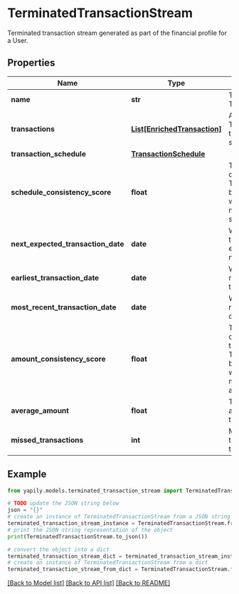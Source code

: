 # TerminatedTransactionStream

Terminated transaction stream generated as part of the financial profile for a User.

## Properties

Name | Type | Description | Notes
------------ | ------------- | ------------- | -------------
**name** | **str** | The name of the TransactionStream | [optional] 
**transactions** | [**List[EnrichedTransaction]**](EnrichedTransaction.md) | A list of Transactions from the transaction stream. | [optional] 
**transaction_schedule** | [**TransactionSchedule**](TransactionSchedule.md) |  | [optional] 
**schedule_consistency_score** | **float** | The consistency of the transaction.  This is a number between 0 and 1 with 1 being the most consistent schedule. | [optional] 
**next_expected_transaction_date** | **date** | When is the transaction expected to occur next. | [optional] 
**earliest_transaction_date** | **date** | When is the first recorded transaction date | [optional] 
**most_recent_transaction_date** | **date** | When is the most recent transaction date | [optional] 
**amount_consistency_score** | **float** | The consistency of the amount of the transaction.  This is a number between 0 and 1 with 1 being the most consistent amount. | [optional] 
**average_amount** | **float** | The average amount of the transaction stream | [optional] 
**missed_transactions** | **int** | Missed transactions of transaction stream | [optional] 

## Example

```python
from yapily.models.terminated_transaction_stream import TerminatedTransactionStream

# TODO update the JSON string below
json = "{}"
# create an instance of TerminatedTransactionStream from a JSON string
terminated_transaction_stream_instance = TerminatedTransactionStream.from_json(json)
# print the JSON string representation of the object
print(TerminatedTransactionStream.to_json())

# convert the object into a dict
terminated_transaction_stream_dict = terminated_transaction_stream_instance.to_dict()
# create an instance of TerminatedTransactionStream from a dict
terminated_transaction_stream_from_dict = TerminatedTransactionStream.from_dict(terminated_transaction_stream_dict)
```
[[Back to Model list]](../README.md#documentation-for-models) [[Back to API list]](../README.md#documentation-for-api-endpoints) [[Back to README]](../README.md)


